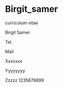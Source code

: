 # Birgit_samer
curriculum vitae


Birgit Samer

Tel.

Mail

Xxxxxxx

Yyyyyyyy

Zzzzz                                                1235678899

 
